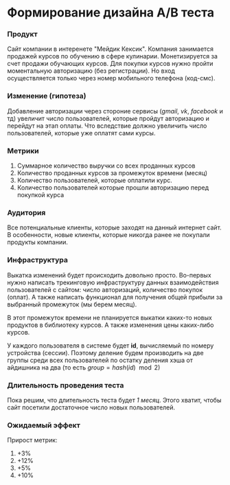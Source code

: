 # Формирование дизайна A/B теста

### __Продукт__

Сайт компании в интеренете "Мейдик Кексик". Компания занимается продажей курсов по обучению в сфере кулинарии. Монетизируется за счет продажи обучающих курсов. Для покупки курсов нужно пройти моментальную авторизацию (без регистрации). Но вход осуществляется только через номер мобильного телефона (код-смс). 

### __Изменение (гипотеза)__

Добавление авторизации через стороние сервисы (_gmail_, _vk_, _facebook_ и тд) увеличит число пользователей, которые пройдут авторизацию и перейдут на этап оплаты. Что вследствие должно увеличить число пользователей, которые уже оплатят сами курсы.

### __Метрики__

1. Суммарное количество выручки со всех проданных курсов
2. Количество проданных курсов за промежуток времени (месяц)
3. Количество пользователей, которые оплатили курс.
4. Количество пользователей которые прошли авторизацию перед покупкой курса

### __Аудитория__

Все потенциальные клиенты, которые заходят на данный интернет сайт. В особенности, новые клиенты, которые никогда ранее не покупали продукты компании.

### __Инфраструктура__

Выкатка изменений будет происходить довольно просто. Во-первых нужно написать трекинговую инфраструктуру данных взаимодействия пользователей с сайтом: число авторизаций, количество покупок (оплат). А также написать функционал для получения общей прибыли за выбранный промежуток (мы берем месяц).

В этот промежуток времени не планируется выкатки каких-то новых продуктов в библиотеку курсов. А также изменения цены каких-либо курсов.

У каждого пользователя в системе будет __id__, вычисляемый по номеру устройства (сессии). Поэтому деление будем производить на две группы среди всех пользователей по остатку деления хэша от айдишника на два (то есть $group = hash(id)\mod 2$)

### __Длительность проведения теста__

Пока решим, что длительность теста будет _1 месяц_. Этого хватит, чтобы сайт посетили достаточное число новых пользователей.

### __Ожидаемый эффект__

Прирост метрик:

1. +3%
2. +12%
3. +5%
4. +10%
